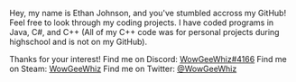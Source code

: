 Hey, my name is Ethan Johnson, and you've stumbled accross my GitHub!
Feel free to look through my coding projects.
I have coded programs in Java, C#, and C++ (All of my C++ code was for personal projects during highschool and is not on my GitHub).

Thanks for your interest!
Find me on Discord: [WowGeeWhiz#4166](https://discord.com/channels/WowGeeWhiz#4166)
Find me on Steam: [WowGeeWhiz](https://steamcommunity.com/id/WowGeeWhiz/)
Find me on Twitter: [@WowGeeWhiz](https://twitter.com/WowGeeWhiz)
